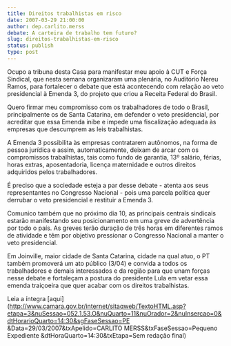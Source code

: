 ```yaml
---
title: Direitos trabalhistas em risco
date: 2007-03-29 21:00:00
author: dep.carlito.merss
debate: A carteira de trabalho tem futuro?
slug: direitos-trabalhistas-em-risco
status: publish 
type: post
---
```


  
Ocupo a tribuna desta Casa para manifestar meu apoio à CUT e Força Sindical, que nesta semana organizaram uma plenária, no Auditório Nereu Ramos, para fortalecer o debate que está acontecendo com relação ao veto presidencial à Emenda 3, do projeto que criou a Receita Federal do Brasil.  
  
Quero firmar meu compromisso com os trabalhadores de todo o Brasil, principalmente os de Santa Catarina, em defender o veto presidencial, por acreditar que essa Emenda inibe e impede uma fiscalização adequada às empresas que descumprem as leis trabalhistas.  
  
A Emenda 3 possibilita às empresas contratarem autônomos, na forma de pessoa jurídica e assim, automaticamente, deixam de arcar com os compromissos trabalhistas, tais como fundo de garantia, 13º salário, férias, horas extras, aposentadoria, licença maternidade e outros direitos adquiridos pelos trabalhadores.  
  
É preciso que a sociedade esteja a par desse debate - atenta aos seus representantes no Congresso Nacional - pois uma parcela política quer derrubar o veto presidencial e restituir a Emenda 3.  
  
Comunico também que no próximo dia 10, as principais centrais sindicais estarão manifestando seu posicionamento em uma greve de advertência por todo o país. As greves terão duração de três horas em diferentes ramos de atividade e têm por objetivo pressionar o Congresso Nacional a manter o veto presidencial.  
  
Em Joinville, maior cidade de Santa Catarina, cidade na qual atuo, o PT também promoverá um ato público (3/04) e convida a todos os trabalhadores e demais interessados e da região para que unam forças nesse debate e fortaleçam a postura do presidente Lula em vetar essa emenda traiçoeira que quer acabar com os direitos trabalhistas.  
  
Leia a íntegra [aqui](http://www.camara.gov.br/internet/sitaqweb/TextoHTML.asp?etapa=3&nuSessao=052.1.53.O&nuQuarto=11&nuOrador=2&nuInsercao=0&dtHorarioQuarto=14:30&sgFaseSessao=PE        &Data=29/03/2007&txApelido=CARLITO MERSS&txFaseSessao=Pequeno Expediente            &dtHoraQuarto=14:30&txEtapa=Sem redação final)

